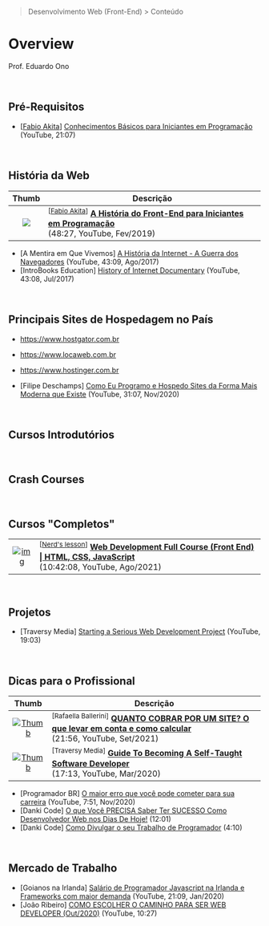 > Desenvolvimento Web (Front-End) > Conteúdo

# Overview

Prof. Eduardo Ono

<br>

## Pré-Requisitos

* [[Fabio Akita]] [Conhecimentos Básicos para Iniciantes em Programação](https://www.youtube.com/watch?v=sx4hAHhO9CY) (YouTube, 21:07)

<br>

## História da Web

| Thumb | Descrição |
|:-:|---|
| [![](https://img.youtube.com/vi/VKmPGmFY7H4/default.jpg)](https://www.youtube.com/watch?v=VKmPGmFY7H4 "A História do Front-End para Iniciantes em Programação") | <sup>[[Fabio Akita]]</sup> [__A História do Front-End para Iniciantes em Programação__](https://www.youtube.com/watch?v=VKmPGmFY7H4) <br> (48:27, YouTube, Fev/2019)

* [A Mentira em Que Vivemos] [A História da Internet - A Guerra dos Navegadores](https://www.youtube.com/watch?v=_TW45Wctsmg) (YouTube, 43:09, Ago/2017)
* [IntroBooks Education] [History of Internet Documentary](https://www.youtube.com/watch?v=dzqr7XQjbKY) (YouTube, 43:08, Jul/2017)

<br>

## Principais Sites de Hospedagem no País

* https://www.hostgator.com.br
* https://www.locaweb.com.br
* https://www.hostinger.com.br

* [Filipe Deschamps] [Como Eu Programo e Hospedo Sites da Forma Mais Moderna que Existe](https://www.youtube.com/watch?v=EW7m2WIvFgQ) (YouTube, 31:07, Nov/2020)

<br>

## Cursos Introdutórios

<br>

## Crash Courses

<br>

## Cursos "Completos"

|||
| :-: | --- |
| [![img](https://img.youtube.com/vi/TdqQqyc7pfU/default.jpg)](https://www.youtube.com/watch?v=TdqQqyc7pfU "Web Development Full Course (Front End) \| HTML, CSS, JavaScript") | <sup>[[Nerd's lesson]]</sup> [__Web Development Full Course (Front End) \| HTML, CSS, JavaScript__](https://www.youtube.com/watch?v=TdqQqyc7pfU) <br> (10:42:08, YouTube, Ago/2021)

<br>

## Projetos

* [Traversy Media] [Starting a Serious Web Development Project](https://youtu.be/gGGPTskb7c8) (YouTube, 19:03)

<br>

## Dicas para o Profissional

| Thumb | Descrição |
| :-: | --- |
| [![Thumb](https://img.youtube.com/vi/5LVqVcl9ICY/default.jpg)](https://www.youtube.com/watch?v=5LVqVcl9ICY "QUANTO COBRAR POR UM SITE? O que levar em conta e como calcular") | <sup>[Rafaella Ballerini]</sup> [__QUANTO COBRAR POR UM SITE? O que levar em conta e como calcular__](https://www.youtube.com/watch?v=5LVqVcl9ICY) <br> (21:56, YouTube, Set/2021)
| [![Thumb](https://img.youtube.com/vi/J6rVaFzOEP8/default.jpg)](https://www.youtube.com/watch?v=J6rVaFzOEP8 "Guide To Becoming A Self-Taught Software Developer") | <sup>[Traversy Media]</sup> [__Guide To Becoming A Self-Taught Software Developer__](https://www.youtube.com/watch?v=J6rVaFzOEP8) <br> (17:13, YouTube, Mar/2020)
* [Programador BR] [O maior erro que você pode cometer para sua carreira](https://www.youtube.com/watch?v=2v-pT8rDvE4) (YouTube, 7:51, Nov/2020)
* [Danki Code] [O que Você PRECISA Saber Ter SUCESSO Como Desenvolvedor Web nos Dias De Hoje!](https://www.youtube.com/watch?v=KProuszNyKQ) (12:01)
* [Danki Code] [Como Divulgar o seu Trabalho de Programador](https://www.youtube.com/watch?v=mObLc_hn2t0) (4:10)

<br>

## Mercado de Trabalho

* [Goianos na Irlanda] [Salário de Programador Javascript na Irlanda e Frameworks com maior demanda](https://www.youtube.com/watch?v=gXs6s5nBEpg) (YouTube, 21:09, Jan/2020)
* [João Ribeiro] [COMO ESCOLHER O CAMINHO PARA SER WEB DEVELOPER (Out/2020)](https://www.youtube.com/watch?v=to0YodD8I7g) (YouTube, 10:27)

<br>

[Fabio Akita]: https://www.youtube.com/c/FabioAkita1990
[Nerd's lesson]: https://www.youtube.com/c/Nerdslesson
